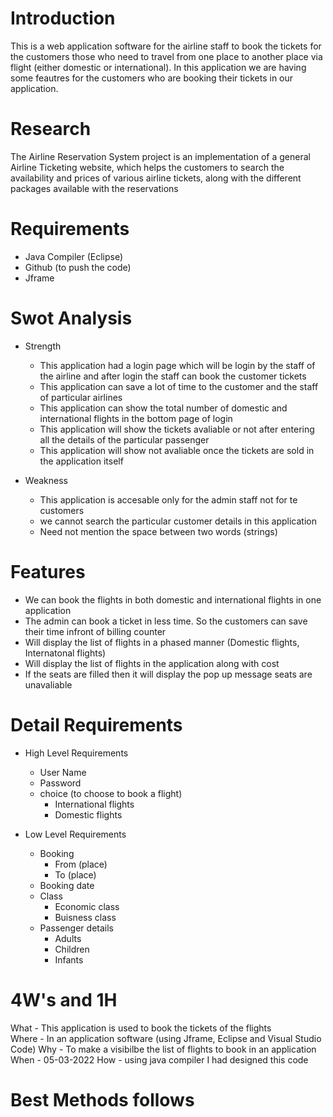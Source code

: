 # Introduction
This is a web application software for the airline staff to book the tickets for the customers those who need to travel from one place to another place via flight (either domestic or international). In this application we are having some feautres for the customers who are booking their tickets in our application.


# Research
The Airline Reservation System project is an implementation of a general Airline Ticketing website, which helps the customers to search the availability and prices of various airline tickets, along with the different packages available with the reservations


# Requirements 
 * Java Compiler (Eclipse)
 * Github (to push the code)
 * Jframe 


# Swot Analysis
 * Strength 
    * This application had a login page which will be login by the staff of the airline and after login the staff can book the customer tickets 
    * This application can save a lot of time to the customer and the staff of particular airlines 
    * This application can show the total number of domestic and international flights in the bottom page of login
    * This application will show the tickets avaliable or not after entering all the details of the particular passenger 
    * This application will show not avaliable once the tickets are sold in the application itself 

 * Weakness 
    * This application is accesable only for the admin staff not for te customers 
    * we cannot search the particular customer details in this application
    * Need not mention the space between two words (strings)


# Features
 * We can book the flights in both domestic and international flights in one application
 * The admin can book a ticket in less time. So the customers can save their time infront of billing counter
 * Will display the list of flights in a phased manner (Domestic flights, Internatonal flights)
 * Will display the list of flights in the application along with cost 
 * If the seats are filled then it will display the pop up message seats are unavaliable 

# Detail Requirements 
 * High Level Requirements 
    * User Name 
    * Password
    * choice (to choose to book a flight)
      * International flights 
      * Domestic flights  

 * Low Level Requirements 
      * Booking 
        * From (place) 
        * To (place)
      * Booking date
      * Class 
          * Economic class 
          * Buisness class
      * Passenger details 
         * Adults 
         * Children 
         * Infants 
      

#  4W's and 1H 
  What - This application is used to book the tickets of the flights  
  Where - In an application software (using Jframe, Eclipse and Visual Studio Code)
  Why - To make a visibilbe the list of flights to book in an application
  When - 05-03-2022
  How - using java compiler I had designed this code
         
# Best Methods follows

